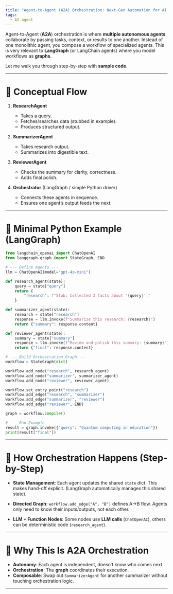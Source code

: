 ```yaml
---
title: "Agent-to-Agent (A2A) Orchestration: Next-Gen Automation for AI Workflows"
tags:
  - AI agent
---
```


Agent-to-Agent (**A2A**) orchestration is where **multiple autonomous agents** collaborate by passing tasks, context, or results to one another. Instead of one monolithic agent, you compose a workflow of specialized agents. This is very relevant to **LangGraph** (or LangChain agents) where you model workflows as **graphs**.

Let me walk you through step-by-step with **sample code**.

---

# 🔹 Conceptual Flow

1. **ResearchAgent**

   * Takes a query.
   * Fetches/searches data (stubbed in example).
   * Produces structured output.

2. **SummarizerAgent**

   * Takes research output.
   * Summarizes into digestible text.

3. **ReviewerAgent**

   * Checks the summary for clarity, correctness.
   * Adds final polish.

4. **Orchestrator** (LangGraph / simple Python driver)

   * Connects these agents in sequence.
   * Ensures one agent’s output feeds the next.

---

# 🔹 Minimal Python Example (LangGraph)

```python
from langchain_openai import ChatOpenAI
from langgraph.graph import StateGraph, END

# --- Define Agents ---
llm = ChatOpenAI(model="gpt-4o-mini")

def research_agent(state):
    query = state["query"]
    return {
        "research": f"Stub: Collected 3 facts about '{query}'."
    }

def summarizer_agent(state):
    research = state["research"]
    response = llm.invoke(f"Summarize this research: {research}")
    return {"summary": response.content}

def reviewer_agent(state):
    summary = state["summary"]
    response = llm.invoke(f"Review and polish this summary: {summary}")
    return {"final": response.content}

# --- Build Orchestration Graph ---
workflow = StateGraph(dict)

workflow.add_node("research", research_agent)
workflow.add_node("summarizer", summarizer_agent)
workflow.add_node("reviewer", reviewer_agent)

workflow.set_entry_point("research")
workflow.add_edge("research", "summarizer")
workflow.add_edge("summarizer", "reviewer")
workflow.add_edge("reviewer", END)

graph = workflow.compile()

# --- Run Example ---
result = graph.invoke({"query": "Quantum computing in education"})
print(result["final"])
```

---

# 🔹 How Orchestration Happens (Step-by-Step)

* **State Management**:
  Each agent updates the shared `state` dict. This makes hand-off explicit.
  (LangGraph automatically manages this shared state).

* **Directed Graph**:
  `workflow.add_edge("A", "B")` defines A→B flow.
  Agents only need to know their inputs/outputs, not each other.

* **LLM + Function Nodes**:
  Some nodes use **LLM calls** (`ChatOpenAI`), others can be deterministic code (`research_agent`).

---

# 🔹 Why This Is A2A Orchestration

* **Autonomy**: Each agent is independent, doesn’t know who comes next.
* **Orchestration**: The **graph** coordinates their execution.
* **Composable**: Swap out `SummarizerAgent` for another summarizer without touching orchestration logic.

---
